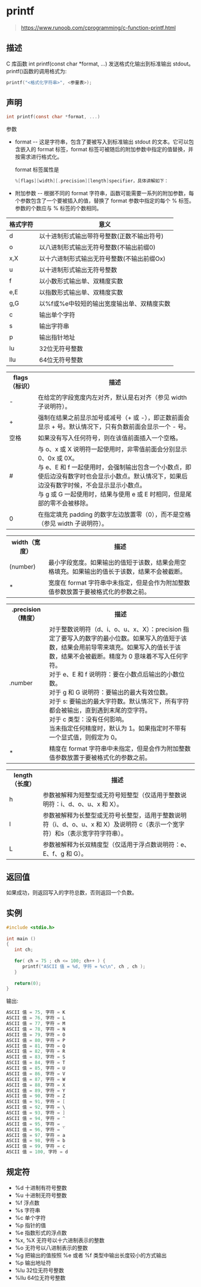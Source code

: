 # printf
> https://www.runoob.com/cprogramming/c-function-printf.html

## 描述
C 库函数 int printf(const char *format, ...) 发送格式化输出到标准输出 stdout。
printf()函数的调用格式为:
```c
printf("<格式化字符串>", <参量表>);
```

## 声明
```c
int printf(const char *format, ...)
```

参数
- format -- 这是字符串，包含了要被写入到标准输出 stdout 的文本。它可以包含嵌入的 format 标签，format 标签可被随后的附加参数中指定的值替换，并按需求进行格式化。

    format 标签属性是 
    ```c
    %[flags][width][.precision][length]specifier，具体讲解如下：
    ```

- 附加参数 -- 根据不同的 format 字符串，函数可能需要一系列的附加参数，每个参数包含了一个要被插入的值，替换了 format 参数中指定的每个 % 标签。参数的个数应与 % 标签的个数相同。


| 格式字符 | 意义 |
| --- | --- |
| d | 以十进制形式输出带符号整数(正数不输出符号) |
| o | 以八进制形式输出无符号整数(不输出前缀0) |
| x,X | 以十六进制形式输出无符号整数(不输出前缀Ox) | 
| u | 以十进制形式输出无符号整数 |
| f | 以小数形式输出单、双精度实数 |
| e,E | 以指数形式输出单、双精度实数 |
| g,G | 以%f或%e中较短的输出宽度输出单、双精度实数 |
| c | 输出单个字符 |
| s | 输出字符串 |
| p | 输出指针地址 |
| lu | 32位无符号整数 |
| llu | 64位无符号整数 |

<table>
    <tr>
        <th>flags（标识）</th>
        <th>描述</th>
    </tr>
    <tr>
        <td>-</td>
        <td>在给定的字段宽度内左对齐，默认是右对齐（参见 width 子说明符）。</td>
    </tr>
    <tr>
        <td>+</td>
        <td>强制在结果之前显示加号或减号（+ 或 -），即正数前面会显示 + 号。默认情况下，只有负数前面会显示一个 - 号。</td>
    </tr>
    <tr>
        <td>空格</td>
        <td>如果没有写入任何符号，则在该值前面插入一个空格。</td>
    </tr>
    <tr>
        <td>#</td>
        <td>与 o、x 或 X 说明符一起使用时，非零值前面会分别显示 0、0x 或 0X。<br />与 e、E 和 f 一起使用时，会强制输出包含一个小数点，即使后边没有数字时也会显示小数点。默认情况下，如果后边没有数字时候，不会显示显示小数点。 <br />与 g 或 G 一起使用时，结果与使用 e 或 E 时相同，但是尾部的零不会被移除。</td>
    </tr>
    <tr>
        <td>0</td>
        <td>在指定填充 padding 的数字左边放置零（0），而不是空格（参见 width 子说明符）。</td>
    </tr>
</table>

<table>
    <tr>
        <th>width（宽度）</th>
        <th>描述</th>
    </tr>
    <tr>
        <td>(number)</td>
        <td>最小字段宽度。如果输出的值短于该数，结果会用空格填充。如果输出的值长于该数，结果不会被截断。</td>
    </tr>
    <tr>
        <td>*</td>
        <td>宽度在 format 字符串中未指定，但是会作为附加整数值参数放置于要被格式化的参数之前。</td>
    </tr>
</table>

<table>
    <tr>
        <th>.precision（精度）</th>
        <th>描述</th>
    </tr>
    <tr>
        <td>.number</td>
        <td>对于整数说明符（d、i、o、u、x、X）：precision 指定了要写入的数字的最小位数。如果写入的值短于该数，结果会用前导零来填充。如果写入的值长于该数，结果不会被截断。精度为 0 意味着不写入任何字符。<br />对于 e、E 和 f 说明符：要在小数点后输出的小数位数。<br />对于 g 和 G 说明符：要输出的最大有效位数。 <br />对于 s: 要输出的最大字符数。默认情况下，所有字符都会被输出，直到遇到末尾的空字符。<br /> 对于 c 类型：没有任何影响。<br />当未指定任何精度时，默认为 1。如果指定时不带有一个显式值，则假定为 0。</td>
    </tr>
    <tr>
		<td>*</td>
		<td>精度在 format 字符串中未指定，但是会作为附加整数值参数放置于要被格式化的参数之前。</td>
    </tr>
</table>

<table>
	<tr>
		<th>length（长度）</th>
		<th>描述</th>
	</tr>
	<tr>
		<td>h</td>
		<td>参数被解释为短整型或无符号短整型（仅适用于整数说明符：i、d、o、u、x 和 X）。</td>
	</tr>
	<tr>
		<td>l</td>
		<td>参数被解释为长整型或无符号长整型，适用于整数说明符（i、d、o、u、x 和 X）及说明符 c（表示一个宽字符）和s（表示宽字符字符串）。</td>
	</tr>
	<tr>
		<td>L</td>
		<td>参数被解释为长双精度型（仅适用于浮点数说明符：e、E、f、g 和 G）。</td>
	</tr>
</table>

## 返回值
如果成功，则返回写入的字符总数，否则返回一个负数。

## 实例
```c
#include <stdio.h>
 
int main ()
{
   int ch;
 
   for( ch = 75 ; ch <= 100; ch++ ) {
      printf("ASCII 值 = %d, 字符 = %c\n", ch , ch );
   }
 
   return(0);
}
```
输出: 
```c
ASCII 值 = 75, 字符 = K
ASCII 值 = 76, 字符 = L
ASCII 值 = 77, 字符 = M
ASCII 值 = 78, 字符 = N
ASCII 值 = 79, 字符 = O
ASCII 值 = 80, 字符 = P
ASCII 值 = 81, 字符 = Q
ASCII 值 = 82, 字符 = R
ASCII 值 = 83, 字符 = S
ASCII 值 = 84, 字符 = T
ASCII 值 = 85, 字符 = U
ASCII 值 = 86, 字符 = V
ASCII 值 = 87, 字符 = W
ASCII 值 = 88, 字符 = X
ASCII 值 = 89, 字符 = Y
ASCII 值 = 90, 字符 = Z
ASCII 值 = 91, 字符 = [
ASCII 值 = 92, 字符 = \
ASCII 值 = 93, 字符 = ]
ASCII 值 = 94, 字符 = ^
ASCII 值 = 95, 字符 = _
ASCII 值 = 96, 字符 = `
ASCII 值 = 97, 字符 = a
ASCII 值 = 98, 字符 = b
ASCII 值 = 99, 字符 = c
ASCII 值 = 100, 字符 = d
```

## 规定符
- %d 十进制有符号整数
- %u 十进制无符号整数
- %f 浮点数
- %s 字符串
- %c 单个字符
- %p 指针的值
- %e 指数形式的浮点数
- %x, %X 无符号以十六进制表示的整数
- %o 无符号以八进制表示的整数
- %g 把输出的值按照 %e 或者 %f 类型中输出长度较小的方式输出
- %p 输出地址符
- %lu 32位无符号整数
- %llu 64位无符号整数